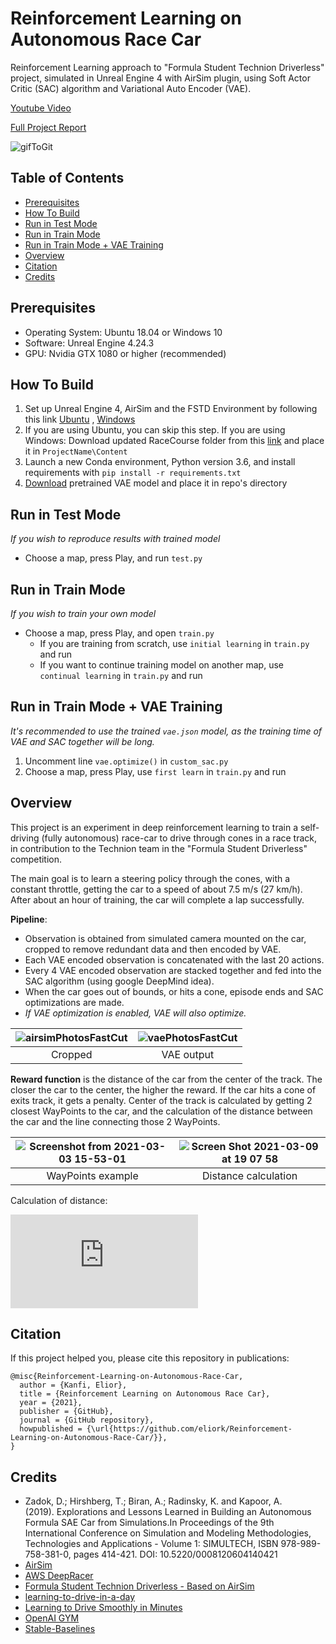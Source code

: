 # Reinforcement Learning on Autonomous Race Car

Reinforcement Learning approach to "Formula Student Technion Driverless" project, simulated in Unreal Engine 4 with AirSim plugin, using Soft Actor Critic (SAC) algorithm and Variational Auto Encoder (VAE).

[Youtube Video](https://www.youtube.com/watch?v=2mk49rsoXf8)

[Full Project Report](https://gip.cs.technion.ac.il/projects/uploads/180_preport_7.pdf)


![gifToGit](https://user-images.githubusercontent.com/38940464/109778141-26a99880-7c0d-11eb-801d-807bf91cded4.gif)

## Table of Contents

- [Prerequisites](#Prerequisites)
- [How To Build](#How-To-Build)
- [Run in Test Mode](#Run-in-Test-Mode)
- [Run in Train Mode](#Run-in-Train-Mode)
- [Run in Train Mode + VAE Training](#Run-in-Train-Mode-+-VAE-Training)
- [Overview](#Overview)
- [Citation](#Citation)
- [Credits](#Credits)


## Prerequisites 
* Operating System: Ubuntu 18.04 or Windows 10
* Software: Unreal Engine 4.24.3
* GPU: Nvidia GTX 1080 or higher (recommended)
  
## How To Build
1. Set up Unreal Engine 4, AirSim and the FSTD Environment by following this link [Ubuntu](https://github.com/eliork/Reinforcement-Learning-on-Autonomous-Race-Car/blob/main/build_FSTDriverless_ubuntu.md) , [Windows](https://github.com/FSTDriverless/AirSim/blob/master/docs/build_FSTDriverless_windows.md)
  2. If you are using Ubuntu, you can skip this step. If you are using Windows: Download updated RaceCourse folder from this [link](https://drive.google.com/file/d/1lpBHRYYw7GRICgLaSfMQcXlbP2A98b9L/view?usp=sharing) and place it in `ProjectName\Content`
3. Launch a new Conda environment, Python version 3.6, and install requirements with `pip install -r requirements.txt`
4. [Download](https://drive.google.com/file/d/19LQCuAvJIzB2I0KKTGcl0_cB0uCtcuD0/view?usp=sharing) pretrained VAE model and place it in repo's directory

## Run in Test Mode
*If you wish to reproduce results with trained model*
* Choose a map, press Play, and run `test.py`

## Run in Train Mode
*If you wish to train your own model*
* Choose a map, press Play, and open `train.py`  
  * If you are training from scratch, use `initial learning` in `train.py` and run
  * If you want to continue training model on another map, use `continual learning` in `train.py` and run

## Run in Train Mode + VAE Training 
*It's recommended to use the trained `vae.json` model, as the training time of VAE and SAC together will be long.*
1. Uncomment line `vae.optimize()` in `custom_sac.py`
2. Choose a map, press Play, use `first learn` in `train.py` and run

## Overview

This project is an experiment in deep reinforcement learning to train a self-driving (fully autonomous) race-car to drive through cones in a race track, in contribution to the Technion team in the "Formula Student Driverless" competition.

The main goal is to learn a steering policy through the cones, with a constant throttle, getting the car to a speed of about 7.5 m/s (27 km/h). 
After about an hour of training, the car will complete a lap successfully.
 
 **Pipeline**:
* Observation is obtained from simulated camera mounted on the car, cropped to remove redundant data and then encoded by VAE.
* Each VAE encoded observation is concatenated with the last 20 actions.
* Every 4 VAE encoded observation are stacked together and fed into the SAC algorithm (using google DeepMind idea).
* When the car goes out of bounds, or hits a cone, episode ends and SAC optimizations are made. 
* *If VAE optimization is enabled, VAE will also optimize.* 

![airsimPhotosFastCut](https://user-images.githubusercontent.com/38940464/109814525-4b1a6a80-7c37-11eb-9bd7-d3161d354c5c.gif)|![vaePhotosFastCut](https://user-images.githubusercontent.com/38940464/109814553-5077b500-7c37-11eb-8c4b-a14e14579726.gif)
:-------------------------:|:-------------------------:
Cropped | VAE output


**Reward function** is the distance of the car from the center of the track. The closer the car to the center, the higher the reward. If the car hits a cone of exits track, it gets a penalty. Center of the track is calculated by getting 2 closest WayPoints to the car, and the calculation of the distance between the car and the line connecting those 2 WayPoints.

 ![Screenshot from 2021-03-03 15-53-01](https://user-images.githubusercontent.com/38940464/109815678-94b78500-7c38-11eb-96d6-f9320bd783d7.png) | ![Screen Shot 2021-03-09 at 19 07 58](https://user-images.githubusercontent.com/38940464/110509482-d352b100-810a-11eb-896b-198b88fd50ba.png)
 :------------------------:|:---------------------:
 WayPoints example | Distance calculation
 
 Calculation of distance:
 
 ![equation](https://latex.codecogs.com/gif.latex?%5C%5C%20p_0%20-%20car%27s%5C%20position%20%5C%5C%20p_1%20%2C%20p_2%20-%20closest%5C%20WayPoints%20%5C%5C%20dist%20-%20distance%5C%20between%5C%20car%5C%20and%5C%20line%5C%20connecting%5C%20WayPoints%5C%20%3D%5Cfrac%7B%7C%5Cvec%7Bp_2p_1%7D%5Ctimes%5Cvec%7Bp_2p_0%7D%7C%7D%7B%7C%5Cvec%7Bp_2p_1%7D%7C%7D)
 


## Citation

If this project helped you, please cite this repository in publications:

```
@misc{Reinforcement-Learning-on-Autonomous-Race-Car,
  author = {Kanfi, Elior},
  title = {Reinforcement Learning on Autonomous Race Car},
  year = {2021},
  publisher = {GitHub},
  journal = {GitHub repository},
  howpublished = {\url{https://github.com/eliork/Reinforcement-Learning-on-Autonomous-Race-Car/}},
}
```
## Credits
* Zadok, D.; Hirshberg, T.; Biran, A.; Radinsky, K. and Kapoor, A. (2019). Explorations and Lessons Learned in Building an Autonomous Formula SAE Car from Simulations.In Proceedings of the 9th International Conference on Simulation and Modeling Methodologies, Technologies and Applications - Volume 1: SIMULTECH, ISBN 978-989-758-381-0, pages 414-421. DOI: 10.5220/0008120604140421
* [AirSim](https://github.com/microsoft/AirSim)
* [AWS DeepRacer](https://aws.amazon.com/deepracer/)
* [Formula Student Technion Driverless - Based on AirSim](https://github.com/FSTDriverless/AirSim)
* [learning-to-drive-in-a-day](https://github.com/r7vme/learning-to-drive-in-a-day)
* [Learning to Drive Smoothly in Minutes](https://github.com/araffin/learning-to-drive-in-5-minutes)
* [OpenAI GYM](https://github.com/openai/gym)
* [Stable-Baselines](https://github.com/hill-a/stable-baselines)






